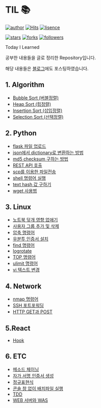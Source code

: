 # TIL 📚

[![author](https://img.shields.io/badge/Author-minyong--jeong-blue?style=flat-square)](https://minyong-jeong.github.io/)
[![Hits](https://hits.seeyoufarm.com/api/count/incr/badge.svg?url=https%3A%2F%2Fgithub.com%2Fminyong-jeong%2FTIL&count_bg=%234E7FC0&title_bg=%23555555&icon=&icon_color=%23E7E7E7&title=Hits&edge_flat=true)](https://hits.seeyoufarm.com)
[![lisence](https://img.shields.io/github/license/minyong-jeong/TIL?style=flat-square)](https://github.com/minyong-jeong/TIL/blob/master/LICENSE)

[![stars](https://img.shields.io/github/stars/minyong-jeong/TIL?style=flat-square&label=Star)](https://github.com/minyong-jeong/TIL/stargazers)
[![forks](https://img.shields.io/github/forks/minyong-jeong/TIL?style=flat-square&label=Fork)](https://github.com/minyong-jeong/TIL/network/members)
[![followers](https://img.shields.io/github/followers/minyong-jeong?style=flat-square&label=Follow)](https://github.com/minyong-jeong?tab=followers)

Today I Learned

공부한 내용들을 글로 정리한 Repository입니다.

해당 내용들은 [블로그](https://my-devblog.tistory.com)에도 포스팅하였습니다.

## 1. Algorithm

- [Bubble Sort (버블정렬)](./algorithm/sort/bubble_sort.md)
- [Heap Sort (힙정렬)](./algorithm/sort/heap_sort.md)
- [Insertion Sort (삽입정렬)](./algorithm/sort/insertion_sort.md)
- [Selection Sort (선택정렬)](./algorithm/sort/selection_sort.md)

## 2. Python

- [flask 파일 업로드](./python/flask_파일_업로드.md)
- [json에서 dictionary로 변환하는 방법](./python/json에서_dictionary로_변환하는_방법.md)
- [md5 checksum 구하는 방법](./python/md5_checksum_구하는_방법.md)
- [REST API 호출](./python/REST_API_호출.md)
- [scp를 이용한 파일전송](./python/scp를_이용한_파일전송.md)
- [shell 명령어 실행](./python/shell_명령어_실행.md)
- [text hash 값 구하기](./python/text_hash_값_구하기.md)
- [wget 사용법](./python/wget_사용법.md)

## 3. Linux

- [노트북 덮개 영향 없애기](./linux/리눅스_노트북_덮개_영향_없애기.md)
- [사용자 그룹 추가 및 삭제](./linux/사용자_그룹_추가_및_삭제.md)
- [압축 명령어](./linux/압축_명령어.md)
- [우분투 인증서 설치](./linux/우분투_인증서_설치.md)
- [find 명령어](./linux/find_명령어.md)
- [logrotate](./linux/logrotate.md)
- [TOP 명령어](./linux/TOP_명령어.md)
- [ulimit 명령어](./linux/ulimit_명령어.md)
- [vi 텍스트 변경](./linux/vi_텍스트_변경.md)

## 4. Network

- [nmap 명령어](./network/nmap_명령어.md)
- [SSH 포트포워딩](./network/SSH_포트포워딩.md)
- [HTTP GET과 POST](./network/HTTP_GET과_POST.md)

## 5.React

- [Hook](./react/Hook.md)

## 6. ETC

- [메소드 체이닝](./etc/메소드_체이닝.md)
- [자가 서명 인증서 생성](./etc/자가_서명_인증서_생성.md)
- [정규표현식](./etc/정규표현식.md)
- [콘솔 창 없이 배치파일 실행](./etc/콘솔_창_없이_배치파일_실행.md)
- [TDD](./etc/TDD.md)
- [WEB 서버와 WAS](./etc/WEB_서버와_WAS.md)
